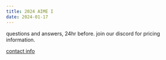 ```yaml
---
title: 2024 AIME I
date: 2024-01-17
---
```


questions and answers, 24hr before. join our discord for pricing information. 

[contact info](/post/contact)
